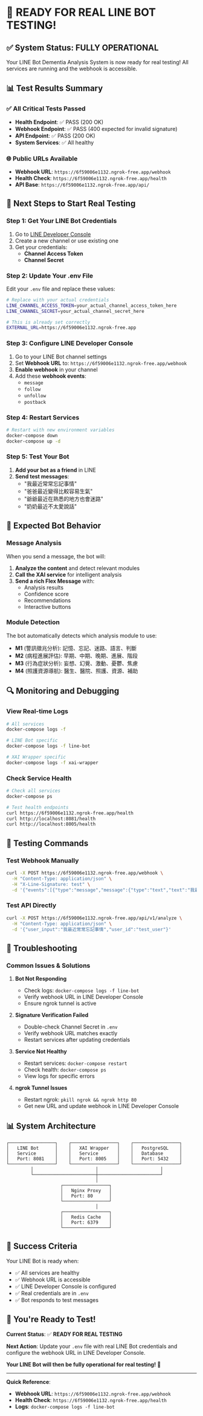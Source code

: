 # 🎉 READY FOR REAL LINE BOT TESTING!

## ✅ **System Status: FULLY OPERATIONAL**

Your LINE Bot Dementia Analysis System is now ready for real testing! All services are running and the webhook is accessible.

## 📊 **Test Results Summary**

### ✅ **All Critical Tests Passed**
- **Health Endpoint**: ✅ PASS (200 OK)
- **Webhook Endpoint**: ✅ PASS (400 expected for invalid signature)
- **API Endpoint**: ✅ PASS (200 OK)
- **System Services**: ✅ All healthy

### 🌐 **Public URLs Available**
- **Webhook URL**: `https://6f59006e1132.ngrok-free.app/webhook`
- **Health Check**: `https://6f59006e1132.ngrok-free.app/health`
- **API Base**: `https://6f59006e1132.ngrok-free.app/api/`

## 🚀 **Next Steps to Start Real Testing**

### **Step 1: Get Your LINE Bot Credentials**
1. Go to [LINE Developer Console](https://developers.line.biz/)
2. Create a new channel or use existing one
3. Get your credentials:
   - **Channel Access Token**
   - **Channel Secret**

### **Step 2: Update Your .env File**
Edit your `.env` file and replace these values:

```bash
# Replace with your actual credentials
LINE_CHANNEL_ACCESS_TOKEN=your_actual_channel_access_token_here
LINE_CHANNEL_SECRET=your_actual_channel_secret_here

# This is already set correctly
EXTERNAL_URL=https://6f59006e1132.ngrok-free.app
```

### **Step 3: Configure LINE Developer Console**
1. Go to your LINE Bot channel settings
2. Set **Webhook URL** to: `https://6f59006e1132.ngrok-free.app/webhook`
3. **Enable webhook** in your channel
4. Add these **webhook events**:
   - `message`
   - `follow`
   - `unfollow`
   - `postback`

### **Step 4: Restart Services**
```bash
# Restart with new environment variables
docker-compose down
docker-compose up -d
```

### **Step 5: Test Your Bot**
1. **Add your bot as a friend** in LINE
2. **Send test messages**:
   - "我最近常常忘記事情"
   - "爸爸最近變得比較容易生氣"
   - "爺爺最近在熟悉的地方也會迷路"
   - "奶奶最近不太愛說話"

## 📱 **Expected Bot Behavior**

### **Message Analysis**
When you send a message, the bot will:
1. **Analyze the content** and detect relevant modules
2. **Call the XAI service** for intelligent analysis
3. **Send a rich Flex Message** with:
   - Analysis results
   - Confidence score
   - Recommendations
   - Interactive buttons

### **Module Detection**
The bot automatically detects which analysis module to use:
- **M1** (警訊徵兆分析): 記憶、忘記、迷路、語言、判斷
- **M2** (病程進展評估): 早期、中期、晚期、進展、階段
- **M3** (行為症狀分析): 妄想、幻覺、激動、憂鬱、焦慮
- **M4** (照護資源導航): 醫生、醫院、照護、資源、補助

## 🔍 **Monitoring and Debugging**

### **View Real-time Logs**
```bash
# All services
docker-compose logs -f

# LINE Bot specific
docker-compose logs -f line-bot

# XAI Wrapper specific
docker-compose logs -f xai-wrapper
```

### **Check Service Health**
```bash
# Check all services
docker-compose ps

# Test health endpoints
curl https://6f59006e1132.ngrok-free.app/health
curl http://localhost:8081/health
curl http://localhost:8005/health
```

## 🧪 **Testing Commands**

### **Test Webhook Manually**
```bash
curl -X POST https://6f59006e1132.ngrok-free.app/webhook \
  -H "Content-Type: application/json" \
  -H "X-Line-Signature: test" \
  -d '{"events":[{"type":"message","message":{"type":"text","text":"我最近常常忘記事情"}}]}'
```

### **Test API Directly**
```bash
curl -X POST https://6f59006e1132.ngrok-free.app/api/v1/analyze \
  -H "Content-Type: application/json" \
  -d '{"user_input":"我最近常常忘記事情","user_id":"test_user"}'
```

## 🚨 **Troubleshooting**

### **Common Issues & Solutions**

1. **Bot Not Responding**
   - Check logs: `docker-compose logs -f line-bot`
   - Verify webhook URL in LINE Developer Console
   - Ensure ngrok tunnel is active

2. **Signature Verification Failed**
   - Double-check Channel Secret in `.env`
   - Verify webhook URL matches exactly
   - Restart services after updating credentials

3. **Service Not Healthy**
   - Restart services: `docker-compose restart`
   - Check health: `docker-compose ps`
   - View logs for specific errors

4. **ngrok Tunnel Issues**
   - Restart ngrok: `pkill ngrok && ngrok http 80`
   - Get new URL and update webhook in LINE Developer Console

## 📊 **System Architecture**

```
┌─────────────────┐    ┌─────────────────┐    ┌─────────────────┐
│   LINE Bot      │    │   XAI Wrapper   │    │   PostgreSQL    │
│   Service       │    │   Service       │    │   Database      │
│   Port: 8081    │    │   Port: 8005    │    │   Port: 5432    │
└─────────────────┘    └─────────────────┘    └─────────────────┘
         │                       │                       │
         └───────────────────────┼───────────────────────┘
                                 │
                    ┌─────────────────┐
                    │   Nginx Proxy   │
                    │   Port: 80      │
                    └─────────────────┘
                                 │
                    ┌─────────────────┐
                    │   Redis Cache   │
                    │   Port: 6379    │
                    └─────────────────┘
```

## 🎯 **Success Criteria**

Your LINE Bot is ready when:
- ✅ All services are healthy
- ✅ Webhook URL is accessible
- ✅ LINE Developer Console is configured
- ✅ Real credentials are in `.env`
- ✅ Bot responds to test messages

## 🎉 **You're Ready to Test!**

**Current Status**: ✅ **READY FOR REAL TESTING**

**Next Action**: Update your `.env` file with real LINE Bot credentials and configure the webhook URL in LINE Developer Console.

**Your LINE Bot will then be fully operational for real testing!** 🚀

---

**Quick Reference**:
- **Webhook URL**: `https://6f59006e1132.ngrok-free.app/webhook`
- **Health Check**: `https://6f59006e1132.ngrok-free.app/health`
- **Logs**: `docker-compose logs -f line-bot`

